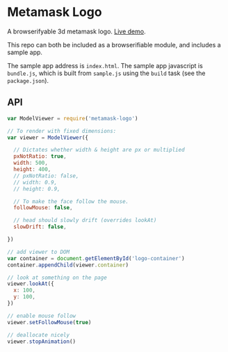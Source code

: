 # Metamask Logo

A browserifyable 3d metamask logo. [Live demo](http://metamask.github.io/metamask-logo/).

This repo can both be included as a browserifiable module, and includes a sample app.

The sample app address is `index.html`.
The sample app javascript is `bundle.js`, which is built from `sample.js` using the `build` task (see the `package.json`).

## API
```javascript
var ModelViewer = require('metamask-logo')

// To render with fixed dimensions:
var viewer = ModelViewer({

  // Dictates whether width & height are px or multiplied
  pxNotRatio: true,
  width: 500,
  height: 400,
  // pxNotRatio: false,
  // width: 0.9,
  // height: 0.9,

  // To make the face follow the mouse.
  followMouse: false,

  // head should slowly drift (overrides lookAt)
  slowDrift: false,

})

// add viewer to DOM
var container = document.getElementById('logo-container')
container.appendChild(viewer.container)

// look at something on the page
viewer.lookAt({
  x: 100,
  y: 100,
})

// enable mouse follow
viewer.setFollowMouse(true)

// deallocate nicely
viewer.stopAnimation()
```
